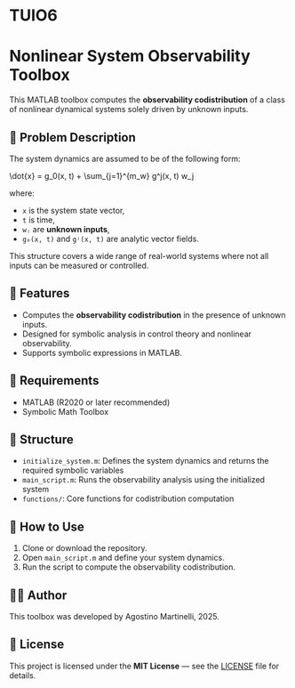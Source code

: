 # TUIO6

# Nonlinear System Observability Toolbox

This MATLAB toolbox computes the **observability codistribution** of a class of nonlinear dynamical systems solely driven by unknown inputs.

## 📌 Problem Description

The system dynamics are assumed to be of the following form:

\dot{x} = g_0(x, t) + \sum_{j=1}^{m_w} g^j(x, t) w_j

where:
- `x` is the system state vector,
- `t` is time,
- `wⱼ` are **unknown inputs**,
- `g₀(x, t)` and `gʲ(x, t)` are analytic vector fields.

This structure covers a wide range of real-world systems where not all inputs can be measured or controlled.

## 🚀 Features

- Computes the **observability codistribution** in the presence of unknown inputs.
- Designed for symbolic analysis in control theory and nonlinear observability.
- Supports symbolic expressions in MATLAB.

## 🔧 Requirements

- MATLAB (R2020 or later recommended)
- Symbolic Math Toolbox

## 📂 Structure

- `initialize_system.m`: Defines the system dynamics and returns the required symbolic variables
- `main_script.m`: Runs the observability analysis using the initialized system
- `functions/`: Core functions for codistribution computation

## 📖 How to Use

1. Clone or download the repository.
2. Open `main_script.m` and define your system dynamics.
3. Run the script to compute the observability codistribution.

## 🧑‍💻 Author

This toolbox was developed by Agostino Martinelli, 2025.

## 📄 License

This project is licensed under the **MIT License** — see the [LICENSE](LICENSE) file for details.


